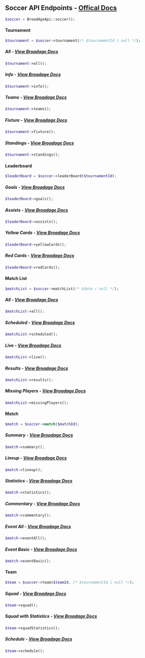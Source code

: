 ## Soccer API Endpoints - [Offical Docs](https://www.broadage.com/developers/soccer-api/)

```php
$soccer = BroadAgeApi::soccer();
```

#### Tournament

```php
$tournament = $soccer->tournament(/* $tournamentId | null */);
```

##### All - [View Broadage Docs](https://www.broadage.com/developers/soccer-api/tournament-list)

```php
$tournament->all();
```

##### Info - [View Broadage Docs](https://www.broadage.com/developers/soccer-api/tournament-info)

```php
$tournament->info();
```

##### Teams - [View Broadage Docs](https://www.broadage.com/developers/soccer-api/tournament-teams)

```php
$tournament->teams();
```

##### Fixture - [View Broadage Docs](https://www.broadage.com/developers/soccer-api/tournament-fixture)

```php
$tournament->fixture();
```

##### Standings - [View Broadage Docs](https://www.broadage.com/developers/soccer-api/tournament-standings)

```php
$tournament->standings();
```

#### Leaderboard

```php
$leaderBoard = $soccer->leaderBoard($tournamentId);
```

##### Goals - [View Broadage Docs](https://www.broadage.com/developers/soccer-api/leaderboard-goals)

```php
$leaderBoard->goals();
```

##### Assists - [View Broadage Docs](https://www.broadage.com/developers/soccer-api/leaderboard-assists)

```php
$leaderBoard->assists();
```

##### Yellow Cards - [View Broadage Docs](https://www.broadage.com/developers/soccer-api/leaderboard-yellow-cards)

```php
$leaderBoard->yellowCards();
```

##### Red Cards - [View Broadage Docs](https://www.broadage.com/developers/soccer-api/leaderboard-red-cards)

```php
$leaderBoard->redCards();
```

#### Match List

```php
$matchList = $soccer->matchList(/* $date / null */);
```

##### All - [View Broadage Docs](https://www.broadage.com/developers/soccer-api/match-list-all)

```php
$matchList->all();
```

##### Scheduled - [View Broadage Docs](https://www.broadage.com/developers/soccer-api/match-list-scheduled)

```php
$matchList->scheduled();
```

##### Live - [View Broadage Docs](https://www.broadage.com/developers/soccer-api/match-list-live)

```php
$matchList->live();
```

##### Results - [View Broadage Docs](https://www.broadage.com/developers/soccer-api/match-list-results)

```php
$matchList->results();
```

##### Missing Players - [View Broadage Docs](https://www.broadage.com/developers/soccer-api/missing-players-list)

```php
$matchList->missingPlayers();
```

#### Match

```php
$match = $soccer->match($matchId);
```

##### Summary - [View Broadage Docs](https://www.broadage.com/developers/soccer-api/match-summary)

```php
$match->summary();
```

##### Lineup - [View Broadage Docs](https://www.broadage.com/developers/soccer-api/match-lineup)

```php
$match->lineup();
```

##### Statistics - [View Broadage Docs](https://www.broadage.com/developers/soccer-api/match-statistics)

```php
$match->statistics();
```

##### Commentary - [View Broadage Docs](https://www.broadage.com/developers/soccer-api/match-commentary)

```php
$match->commentary();
```

##### Event All - [View Broadage Docs](https://www.broadage.com/developers/soccer-api/match-events-all)

```php
$match->eventAll();
```

##### Event Basic - [View Broadage Docs](https://www.broadage.com/developers/soccer-api/match-events-basic)

```php
$match->eventBasic();
```

#### Team

```php
$team = $soccer->team($teamId, /* $tournamentId | null */);
```

##### Squad - [View Broadage Docs](https://www.broadage.com/developers/soccer-api/team-squad)

```php
$team->squad();
```

##### Squad with Statistics - [View Broadage Docs](https://www.broadage.com/developers/soccer-api/team-squad-statistics)

```php
$team->squadStatistics();
```

##### Schedule - [View Broadage Docs](https://www.broadage.com/developers/soccer-api/team-schedule)

```php
$team->schedule();
```
